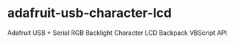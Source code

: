# adafruit-usb-character-lcd
Adafruit USB + Serial RGB Backlight Character LCD Backpack VBScript API
